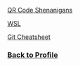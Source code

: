 [QR Code Shenanigans](https://www.howtogeek.com/devops/how-to-create-qr-codes-from-the-linux-command-line/)

[WSL](https://learn.microsoft.com/en-us/windows/wsl/install)

[Git Cheatsheet](https://education.github.com/git-cheat-sheet-education.pdf)

### [Back to Profile](https://github.com/chramostatm)